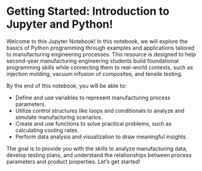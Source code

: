 # Getting Started: Introduction to Jupyter and Python!

Welcome to this Jupyter Notebook! In this notebook, we will explore the basics of Python programming through examples and applications tailored to manufacturing engineering processes. This resource is designed to help second-year manufacturing engineering students build foundational programming skills while connecting them to real-world contexts, such as injection molding, vacuum infusion of composites, and tensile testing.

By the end of this notebook, you will be able to:
* Define and use variables to represent manufacturing process parameters.
* Utilize control structures like loops and conditionals to analyze and simulate manufacturing scenarios.
* Create and use functions to solve practical problems, such as calculating cooling rates.
* Perform data analysis and visualization to draw meaningful insights.

The goal is to provide you with the skills to analyze manufacturing data, develop testing plans, and understand the relationships between process parameters and product properties. Let’s get started!
